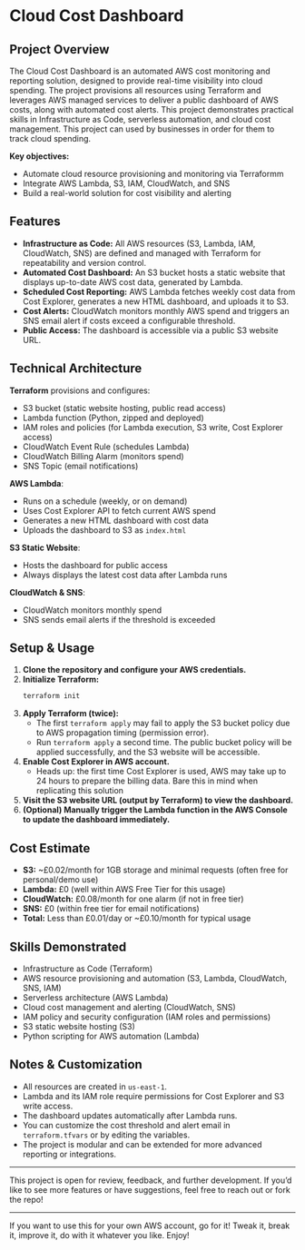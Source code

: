 
# Cloud Cost Dashboard

## Project Overview

The Cloud Cost Dashboard is an automated AWS cost monitoring and reporting solution, designed to provide real-time visibility into cloud spending. The project provisions all resources using Terraform and leverages AWS managed services to deliver a public dashboard of AWS costs, along with automated cost alerts. This project demonstrates practical skills in Infrastructure as Code, serverless automation, and cloud cost management. This project can used by businesses in order for them to track cloud spending.

**Key objectives:**
- Automate cloud resource provisioning and monitoring via Terraformm
- Integrate AWS Lambda, S3, IAM, CloudWatch, and SNS
- Build a real-world solution for cost visibility and alerting



## Features

- **Infrastructure as Code:** All AWS resources (S3, Lambda, IAM, CloudWatch, SNS) are defined and managed with Terraform for repeatability and version control.
- **Automated Cost Dashboard:** An S3 bucket hosts a static website that displays up-to-date AWS cost data, generated by Lambda.
- **Scheduled Cost Reporting:** AWS Lambda fetches weekly cost data from Cost Explorer, generates a new HTML dashboard, and uploads it to S3.
- **Cost Alerts:** CloudWatch monitors monthly AWS spend and triggers an SNS email alert if costs exceed a configurable threshold.
- **Public Access:** The dashboard is accessible via a public S3 website URL.



## Technical Architecture

**Terraform** provisions and configures:
- S3 bucket (static website hosting, public read access)
- Lambda function (Python, zipped and deployed)
- IAM roles and policies (for Lambda execution, S3 write, Cost Explorer access)
- CloudWatch Event Rule (schedules Lambda)
- CloudWatch Billing Alarm (monitors spend)
- SNS Topic (email notifications)

**AWS Lambda**:
- Runs on a schedule (weekly, or on demand)
- Uses Cost Explorer API to fetch current AWS spend
- Generates a new HTML dashboard with cost data
- Uploads the dashboard to S3 as `index.html`

**S3 Static Website**:
- Hosts the dashboard for public access
- Always displays the latest cost data after Lambda runs

**CloudWatch & SNS**:
- CloudWatch monitors monthly spend
- SNS sends email alerts if the threshold is exceeded



## Setup & Usage

1. **Clone the repository and configure your AWS credentials.**
2. **Initialize Terraform:**
	```sh
	terraform init
	```
3. **Apply Terraform (twice):**
	- The first `terraform apply` may fail to apply the S3 bucket policy due to AWS propagation timing (permission error).
	- Run `terraform apply` a second time. The public bucket policy will be applied successfully, and the S3 website will be accessible.
4. **Enable Cost Explorer in AWS account.**
	- Heads up: the first time Cost Explorer is used, AWS may take up to 24 hours to prepare the billing data. Bare this in mind when replicating this solution
5. **Visit the S3 website URL (output by Terraform) to view the dashboard.**
6. **(Optional) Manually trigger the Lambda function in the AWS Console to update the dashboard immediately.**



## Cost Estimate

- **S3:** ~£0.02/month for 1GB storage and minimal requests (often free for personal/demo use)
- **Lambda:** £0 (well within AWS Free Tier for this usage)
- **CloudWatch:** £0.08/month for one alarm (if not in free tier)
- **SNS:** £0 (within free tier for email notifications)
- **Total:** Less than £0.01/day or ~£0.10/month for typical usage




## Skills Demonstrated

- Infrastructure as Code (Terraform)
- AWS resource provisioning and automation (S3, Lambda, CloudWatch, SNS, IAM)
- Serverless architecture (AWS Lambda)
- Cloud cost management and alerting (CloudWatch, SNS)
- IAM policy and security configuration (IAM roles and permissions)
- S3 static website hosting (S3)
- Python scripting for AWS automation (Lambda)

## Notes & Customization

- All resources are created in `us-east-1`.
- Lambda and its IAM role require permissions for Cost Explorer and S3 write access.
- The dashboard updates automatically after Lambda runs.
- You can customize the cost threshold and alert email in `terraform.tfvars` or by editing the variables.
- The project is modular and can be extended for more advanced reporting or integrations.

---

This project is open for review, feedback, and further development. If you’d like to see more features or have suggestions, feel free to reach out or fork the repo!

---

If you want to use this for your own AWS account, go for it! Tweak it, break it, improve it, do with it whatever you like. Enjoy!
